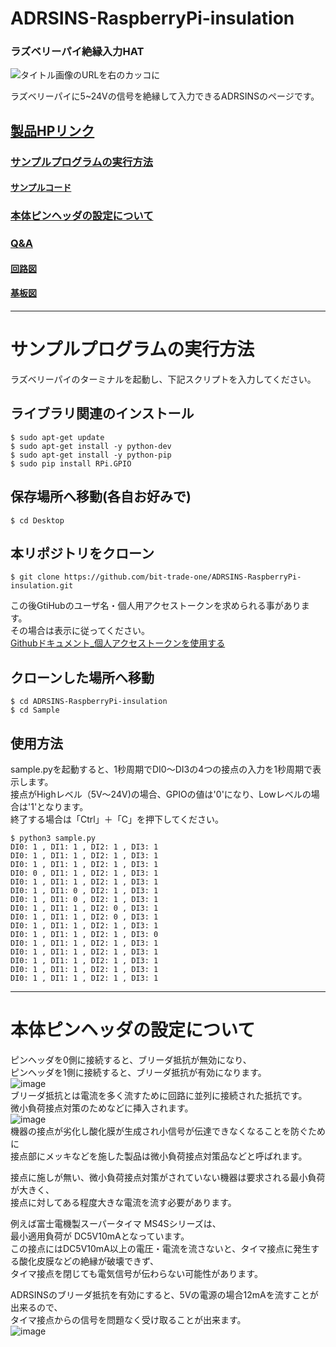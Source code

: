 # ADRSINS-RaspberryPi-insulation
### ラズベリーパイ絶縁入力HAT
![タイトル画像のURLを右のカッコに]()

ラズベリーパイに5~24Vの信号を絶縁して入力できるADRSINSのページです。  

## [製品HPリンク](http://bit-trade-one.co.jp/) 

### [サンプルプログラムの実行方法](#サンプルプログラムの実行方法-1)
#### [サンプルコード](https://github.com/bit-trade-one/-ADXXXXX-Template/raw/master/Sample)  
### [本体ピンヘッダの設定について](#本体ピンヘッダの設定について-1)
### [Q&A](FAQ.md)

#### [回路図](https://github.com/bit-trade-one/ADRSINS-RaspberryPi-insulation/blob/master/Schematics/ADRSINS_SchematicsV0.pdf)

#### [基板図](https://github.com/bit-trade-one/ADRSINS-RaspberryPi-insulation/blob/master/Dimensions/ADRSINS_DimensionsV0.pdf)

---

# サンプルプログラムの実行方法
ラズベリーパイのターミナルを起動し、下記スクリプトを入力してください。  

## ライブラリ関連のインストール

```
$ sudo apt-get update
$ sudo apt-get install -y python-dev
$ sudo apt-get install -y python-pip
$ sudo pip install RPi.GPIO
```

## 保存場所へ移動(各自お好みで)
```
$ cd Desktop 
```


## 本リポジトリをクローン

```
$ git clone https://github.com/bit-trade-one/ADRSINS-RaspberryPi-insulation.git
```

この後GtiHubのユーザ名・個人用アクセストークンを求められる事があります。  
その場合は表示に従ってください。  
[Githubドキュメント_個人アクセストークンを使用する](https://docs.github.com/ja/authentication/keeping-your-account-and-data-secure/creating-a-personal-access-token)  

## クローンした場所へ移動
```
$ cd ADRSINS-RaspberryPi-insulation
$ cd Sample
```

## 使用方法
sample.pyを起動すると、1秒周期でDI0～DI3の4つの接点の入力を1秒周期で表示します。  
接点がHighレベル（5V～24V)の場合、GPIOの値は'0'になり、Lowレベルの場合は'1'となります。  
終了する場合は「Ctrl」＋「C」を押下してください。  

```
$ python3 sample.py
DI0: 1 , DI1: 1 , DI2: 1 , DI3: 1
DI0: 1 , DI1: 1 , DI2: 1 , DI3: 1
DI0: 1 , DI1: 1 , DI2: 1 , DI3: 1
DI0: 0 , DI1: 1 , DI2: 1 , DI3: 1
DI0: 1 , DI1: 1 , DI2: 1 , DI3: 1
DI0: 1 , DI1: 0 , DI2: 1 , DI3: 1
DI0: 1 , DI1: 0 , DI2: 1 , DI3: 1
DI0: 1 , DI1: 1 , DI2: 0 , DI3: 1
DI0: 1 , DI1: 1 , DI2: 0 , DI3: 1
DI0: 1 , DI1: 1 , DI2: 1 , DI3: 1
DI0: 1 , DI1: 1 , DI2: 1 , DI3: 0
DI0: 1 , DI1: 1 , DI2: 1 , DI3: 1
DI0: 1 , DI1: 1 , DI2: 1 , DI3: 1
DI0: 1 , DI1: 1 , DI2: 1 , DI3: 1
DI0: 1 , DI1: 1 , DI2: 1 , DI3: 1
DI0: 1 , DI1: 1 , DI2: 1 , DI3: 1
```
  
---
# 本体ピンヘッダの設定について 
ピンヘッダを0側に接続すると、ブリーダ抵抗が無効になり、  
ピンヘッダを1側に接続すると、ブリーダ抵抗が有効になります。  
![image](https://user-images.githubusercontent.com/85532743/183619286-286e93cf-ce0b-4bc1-b537-99b3e18852fe.png)  
ブリーダ抵抗とは電流を多く流すために回路に並列に接続された抵抗です。  
微小負荷接点対策のためなどに挿入されます。  
![image](https://user-images.githubusercontent.com/85532743/183622705-1f38d537-4aed-4358-9b29-71b9f893b3b6.png)  
機器の接点が劣化し酸化膜が生成され小信号が伝達できなくなることを防ぐために  
接点部にメッキなどを施した製品は微小負荷接点対策品などと呼ばれます。  
  
接点に施しが無い、微小負荷接点対策がされていない機器は要求される最小負荷が大きく、  
接点に対してある程度大きな電流を流す必要があります。  
  
例えば富士電機製スーパータイマ MS4Sシリーズは、  
最小適用負荷が	DC5V10mAとなっています。  
この接点にはDC5V10mA以上の電圧・電流を流さないと、タイマ接点に発生する酸化皮膜などの絶縁が破壊できず、  
タイマ接点を閉じても電気信号が伝わらない可能性があります。  
  
ADRSINSのブリーダ抵抗を有効にすると、5Vの電源の場合12mAを流すことが出来るので、   
タイマ接点からの信号を問題なく受け取ることが出来ます。  
![image](https://user-images.githubusercontent.com/85532743/183627493-f17ac8ae-f022-444f-bd71-63e82a49f898.png)

